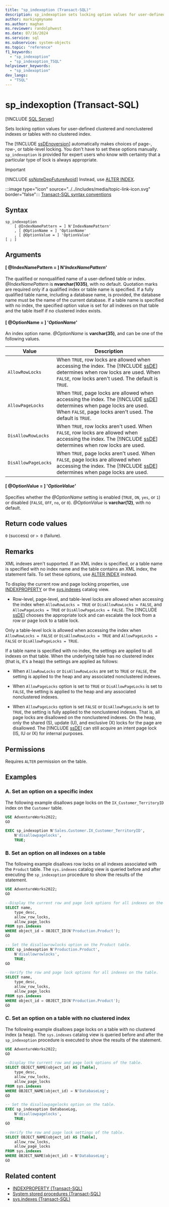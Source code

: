 ```yaml
---
title: "sp_indexoption (Transact-SQL)"
description: sp_indexoption sets locking option values for user-defined clustered and nonclustered indexes or tables with no clustered index.
author: markingmyname
ms.author: maghan
ms.reviewer: randolphwest
ms.date: 07/16/2024
ms.service: sql
ms.subservice: system-objects
ms.topic: "reference"
f1_keywords:
  - "sp_indexoption"
  - "sp_indexoption_TSQL"
helpviewer_keywords:
  - "sp_indexoption"
dev_langs:
  - "TSQL"
---
```

# sp_indexoption (Transact-SQL)

[!INCLUDE [SQL Server](../../includes/applies-to-version/sqlserver.md)]

Sets locking option values for user-defined clustered and nonclustered indexes or tables with no clustered index.

The [!INCLUDE [ssDEnoversion](../../includes/ssdenoversion-md.md)] automatically makes choices of page-, row-, or table-level locking. You don't have to set these options manually. `sp_indexoption` is provided for expert users who know with certainty that a particular type of lock is always appropriate.

> [!IMPORTANT]  
> [!INCLUDE [ssNoteDepFutureAvoid](../../includes/ssnotedepfutureavoid-md.md)] Instead, use [ALTER INDEX](../../t-sql/statements/alter-index-transact-sql.md).

:::image type="icon" source="../../includes/media/topic-link-icon.svg" border="false"::: [Transact-SQL syntax conventions](../../t-sql/language-elements/transact-sql-syntax-conventions-transact-sql.md)

## Syntax

```syntaxsql
sp_indexoption
    [ @IndexNamePattern = ] N'IndexNamePattern'
    , [ @OptionName = ] 'OptionName'
    , [ @OptionValue = ] 'OptionValue'
[ ; ]
```

## Arguments

#### [ @IndexNamePattern = ] N'*IndexNamePattern*'

The qualified or nonqualified name of a user-defined table or index. *@IndexNamePattern* is **nvarchar(1035)**, with no default. Quotation marks are required only if a qualified index or table name is specified. If a fully qualified table name, including a database name, is provided, the database name must be the name of the current database. If a table name is specified with no index, the specified option value is set for all indexes on that table and the table itself if no clustered index exists.

#### [ @OptionName = ] '*OptionName*'

An index option name. *@OptionName* is **varchar(35)**, and can be one of the following values.

| Value | Description |
| --- | --- |
| `AllowRowLocks` | When `TRUE`, row locks are allowed when accessing the index. The [!INCLUDE [ssDE](../../includes/ssde-md.md)] determines when row locks are used. When `FALSE`, row locks aren't used. The default is `TRUE`. |
| `AllowPageLocks` | When `TRUE`, page locks are allowed when accessing the index. The [!INCLUDE [ssDE](../../includes/ssde-md.md)] determines when page locks are used. When `FALSE`, page locks aren't used. The default is `TRUE`. |
| `DisAllowRowLocks` | When `TRUE`, row locks aren't used. When `FALSE`, row locks are allowed when accessing the index. The [!INCLUDE [ssDE](../../includes/ssde-md.md)] determines when row locks are used. |
| `DisAllowPageLocks` | When `TRUE`, page locks aren't used. When `FALSE`, page locks are allowed when accessing the index. The [!INCLUDE [ssDE](../../includes/ssde-md.md)] determines when page locks are used. |

#### [ @OptionValue = ] '*OptionValue*'

Specifies whether the *@OptionName* setting is enabled (`TRUE`, `ON`, `yes`, or `1`) or disabled (`FALSE`, `OFF`, `no`, or `0`). *@OptionValue* is **varchar(12)**, with no default.

## Return code values

`0` (success) or `> 0` (failure).

## Remarks

XML indexes aren't supported. If an XML index is specified, or a table name is specified with no index name and the table contains an XML index, the statement fails. To set these options, use [ALTER INDEX](../../t-sql/statements/alter-index-transact-sql.md) instead.

To display the current row and page locking properties, use [INDEXPROPERTY](../../t-sql/functions/indexproperty-transact-sql.md) or the [sys.indexes](../system-catalog-views/sys-indexes-transact-sql.md) catalog view.

- Row-level, page-level, and table-level locks are allowed when accessing the index when `AllowRowLocks = TRUE` or `DisAllowRowLocks = FALSE`, and `AllowPageLocks = TRUE` or `DisAllowPageLocks = FALSE`. The [!INCLUDE [ssDE](../../includes/ssde-md.md)] chooses the appropriate lock and can escalate the lock from a row or page lock to a table lock.

Only a table-level lock is allowed when accessing the index when `AllowRowLocks = FALSE` or `DisAllowRowLocks = TRUE` and `AllowPageLocks = FALSE` or `DisAllowPageLocks = TRUE`.

If a table name is specified with no index, the settings are applied to all indexes on that table. When the underlying table has no clustered index (that is, it's a heap) the settings are applied as follows:

- When `AllowRowLocks` or `DisAllowRowLocks` are set to `TRUE` or `FALSE`, the setting is applied to the heap and any associated nonclustered indexes.

- When `AllowPageLocks` option is set to `TRUE` or `DisAllowPageLocks` is set to `FALSE`, the setting is applied to the heap and any associated nonclustered indexes.

- When `AllowPageLocks` option is set `FALSE` or `DisAllowPageLocks` is set to `TRUE`, the setting is fully applied to the nonclustered indexes. That is, all page locks are disallowed on the nonclustered indexes. On the heap, only the shared (S), update (U), and exclusive (X) locks for the page are disallowed. The [!INCLUDE [ssDE](../../includes/ssde-md.md)] can still acquire an intent page lock (IS, IU or IX) for internal purposes.

## Permissions

Requires `ALTER` permission on the table.

## Examples

### A. Set an option on a specific index

The following example disallows page locks on the `IX_Customer_TerritoryID` index on the `Customer` table.

```sql
USE AdventureWorks2022;
GO

EXEC sp_indexoption N'Sales.Customer.IX_Customer_TerritoryID',
    N'disallowpagelocks',
    TRUE;
```

### B. Set an option on all indexes on a table

The following example disallows row locks on all indexes associated with the `Product` table. The `sys.indexes` catalog view is queried before and after executing the `sp_indexoption` procedure to show the results of the statement.

```sql
USE AdventureWorks2022;
GO

--Display the current row and page lock options for all indexes on the table.
SELECT name,
    type_desc,
    allow_row_locks,
    allow_page_locks
FROM sys.indexes
WHERE object_id = OBJECT_ID(N'Production.Product');
GO

-- Set the disallowrowlocks option on the Product table.
EXEC sp_indexoption N'Production.Product',
    N'disallowrowlocks',
    TRUE;
GO

--Verify the row and page lock options for all indexes on the table.
SELECT name,
    type_desc,
    allow_row_locks,
    allow_page_locks
FROM sys.indexes
WHERE object_id = OBJECT_ID(N'Production.Product');
GO
```

### C. Set an option on a table with no clustered index

The following example disallows page locks on a table with no clustered index (a heap). The `sys.indexes` catalog view is queried before and after the `sp_indexoption` procedure is executed to show the results of the statement.

```sql
USE AdventureWorks2022;
GO

--Display the current row and page lock options of the table.
SELECT OBJECT_NAME(object_id) AS [Table],
    type_desc,
    allow_row_locks,
    allow_page_locks
FROM sys.indexes
WHERE OBJECT_NAME(object_id) = N'DatabaseLog';
GO

-- Set the disallowpagelocks option on the table.
EXEC sp_indexoption DatabaseLog,
    N'disallowpagelocks',
    TRUE;
GO

--Verify the row and page lock settings of the table.
SELECT OBJECT_NAME(object_id) AS [Table],
    allow_row_locks,
    allow_page_locks
FROM sys.indexes
WHERE OBJECT_NAME(object_id) = N'DatabaseLog';
GO
```

## Related content

- [INDEXPROPERTY (Transact-SQL)](../../t-sql/functions/indexproperty-transact-sql.md)
- [System stored procedures (Transact-SQL)](system-stored-procedures-transact-sql.md)
- [sys.indexes (Transact-SQL)](../system-catalog-views/sys-indexes-transact-sql.md)
